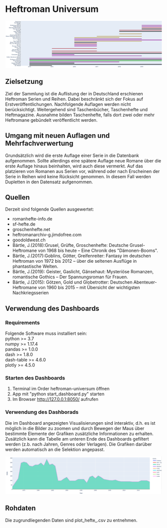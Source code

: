 # Heftroman Universum
![Series over Time](gantt.png)
## Zielsetzung
Ziel der Sammlung ist die Auflistung der in Deutschland erschienen Heftroman Serien und Reihen.
Dabei beschränkt sich der Fokus auf Erstveröffentlichungen. Nachfolgende Auflagen werden nicht
berücksichtigt. Weitergehend sind Taschenbücher, Taschenhefte und Heftmagazine. Ausnahme bilden Taschenhefte, falls dort zwei oder mehr Heftromane gebündelt veröffentlicht werden.

## Umgang mit neuen Auflagen und Mehrfachverwertung
Grundsätzlich wird die erste Auflage einer Serie in die Datenbank aufgenommen. Sollte allerdings eine spätere Auflage neue Romane über die erste Auflage hinaus beinhalten, wird auch
diese vermerkt. Auf das platzieren von Romanen aus Serien vor, während oder nach Erscheinen der Serie in Reihen wird keine Rücksicht genommen. In diesem Fall werden Dupletten in den Datensatz aufgenommen.

## Quellen
Derzeit sind folgende Quellen ausgewertet:
* romanhefte-info.de
* sf-hefte.de
* groschenhefte.net
* heftromanarchiv-g.jimdofree.com
* goodoldwest.ch
* Bärtle, J.(2018):Grusel, Grüfte, Groschenhefte: Deutsche Grusel-Heftromane von 1968 bis heute – Eine Chronik des "Dämonen-Booms".
* Bärtle, J.(2017):Goblins, Götter, Greifenreiter: Fantasy im deutschen Heftroman von 1972 bis 2012 – über die seltenen Ausflüge in phantastische Welten.
* Bärtle, J.(2019): Geister, Gaslicht, Gänsehaut: Mysteriöse Romanzen, romantische Gothics – Der Spannungsroman für Frauen.
* Bärtle, J.(2015): Götzen, Gold und Globetrotter: Deutschen Abenteuer-Heftromane von 1960 bis 2015 – mit Übersicht der wichtigsten Nachkriegsserien
## Verwendung des Dashboards
### Requirements
Folgende Software muss installiert sein: <br>
python >= 3.7 <br>
numpy >= 1.17.4 <br>
pandas >= 1.0.0 <br>
dash >= 1.8.0 <br>
dash-table >= 4.6.0 <br>
plotly >= 4.5.0 <br>
### Starten des Dashboards
1. Terminal im Order heftroman-universum öffnen
2. App mit "python start_dashboard.py" starten
3. Im Browser http://127.0.0.1:8050/ aufrufen
### Verwendung des Dashborads
Die im Dashboard angezeigten Visualisierungen sind interaktiv, d.h. es ist
möglich in die Bilder zu zoomen und durch Bewegen der Maus über bestimmte Elemente
der Grafiken zusätzliche Informationen zu erhalten. Zusätzlich kann die
Tabelle am unteren Ende des Dashboards gefiltert werden (z.b. nach Jahren, Genres oder Verlagen).
Die Grafiken darüber werden automatisch an die Selektion angepasst.

![Horror Output](horror.png)

## Rohdaten
Die zugrundliegenden Daten sind plot_hefte_.csv zu entnehmen.

